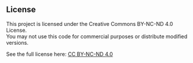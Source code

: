 ## License
This project is licensed under the Creative Commons BY-NC-ND 4.0 License.  
You may not use this code for commercial purposes or distribute modified versions.

See the full license here: [CC BY-NC-ND 4.0](https://creativecommons.org/licenses/by-nc-nd/4.0/)
